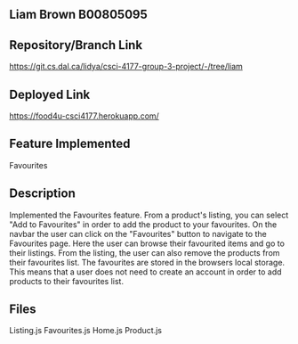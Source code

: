 ## Liam Brown B00805095

## Repository/Branch Link

https://git.cs.dal.ca/lidya/csci-4177-group-3-project/-/tree/liam

## Deployed Link

https://food4u-csci4177.herokuapp.com/

## Feature Implemented

Favourites

## Description

Implemented the Favourites feature. From a product's listing, you can select "Add to Favourites" in order to add the product to your favourites. On the navbar the user can click on the "Favourites" button to navigate to the Favourites page. Here the user can browse their favourited items and go to their listings. From the listing, the user can also remove the products from their favourites list.
The favourites are stored in the browsers local storage. This means that a user does not need to create an account in order to add products to their favourites list.

## Files

Listing.js
Favourites.js
Home.js
Product.js
